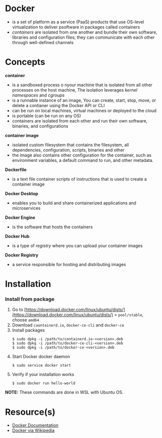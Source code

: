 # Docker
- is a set of platform as a service (PaaS) products that use OS-level virtualization to deliver psoftware in packages called containers
- _containers_ are isolated from one another and bundle their own software, libraries and configuration files; they can communicate with each other through well-defined channels

# Concepts

**container**
- is a sandboxed process o nyour machine that is isolated from all other processes on the host machine, The isolation leverages _kernel namespaces_ and _cgroups_
- is a runnable instance of an image, You can create, start, stop, move, or delete a contianer using the Docker API or CLI
- can be run on local machines, virtual machines or deployed to the cloud
- is portable (can be run on any OS)
- containers are isolated from each other and run their own software, binaries, and configurations

**container image**
- isolated custom filesystem that contains the filesystem, all dependencies, configuration, scripts, binaries and other
- the image also contains other configuration for the container, such as environment variables, a default command to run, and other metadata.

**Dockerfile**
- is a text file container scripts of instructions that is used to create a container image

**Docker Desktop**
- enables you to build and share containerized applications and microservices

**Docker Engine**
- is the software that hosts the containers

**Docker Hub**
- is a type of _registry_ where you can upload your container images

**Docker Registry**
- a service responsible for hosting and distributing images




# Installation

### Install from package
1. Go to [https://download.docker.com/linux/ubuntu/dists/](https://download.docker.com/linux/ubuntu/dists/) > `pool/stable`, choose `amd64`
2. Download `caontainerd.io`, `docker-ce-cli` and `docker-ce`
3. Install packages
    ```
    $ sudo dpkg -i /path/to/containerd.io-<version>.deb
    $ sudo dpkg -i /path/to/docker-ce-cli-<version>.deb
    $ sudo dpkg -i /path/to/docker-ce-<version>.deb
    ```
4. Start Docker docker daemon
    ```
    $ sudo service docker start
    ```
5. Verify if your installation works
    ```
    $ sudo docker run hello-world
    ```

**NOTE:** These commands are done in WSL with Ubuntu OS.

# Resource(s)
- [Docker Documentation](https://docs.docker.com/)
- [Docker via Wikipedia](https://en.wikipedia.org/wiki/Docker_(software))